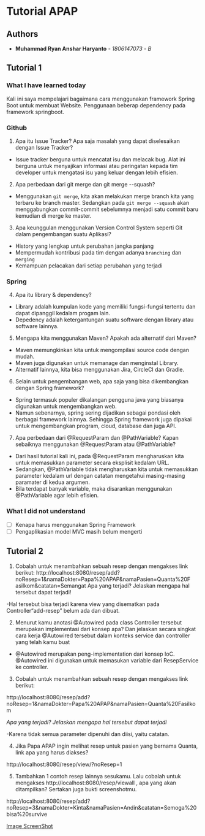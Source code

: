 # Tutorial APAP
## Authors
* **Muhammad Ryan Anshar Haryanto** - *1806147073* - *B*

## Tutorial 1
### What I have learned today
Kali ini saya mempelajari bagaimana cara menggunakan framework Spring Boot untuk membuat Website.
Penggunaan beberap dependency pada framework springboot.
### Github
1. Apa itu Issue Tracker? Apa saja masalah yang dapat diselesaikan dengan Issue Tracker? 
- Issue tracker berguna untuk mencatat isu dan melacak bug. Alat ini berguna untuk menyajikan informasi atau peringatan kepada tim developer untuk mengatasi isu yang keluar dengan lebih efisien.

2. Apa perbedaan dari git merge dan git merge --squash?
- Menggunakan `git merge`, kita akan melakukan merge branch kita yang terbaru ke branch master. Sedangkan pada `git merge --squash` akan menggabungkan commit-commit sebelumnya menjadi satu commit baru kemudian di merge ke master.

3. Apa keunggulan menggunakan Version Control System seperti Git dalam pengembangan suatu Aplikasi?
- History yang lengkap untuk perubahan jangka panjang
- Mempermudah kontribusi pada tim dengan adanya `branching` dan `merging`
- Kemampuan pelacakan dari setiap perubahan yang terjadi

### Spring
4. Apa itu library & dependency?
- Library adalah kumpulan kode yang memiliki fungsi-fungsi tertentu dan dapat dipanggil kedalam progam lain. 
- Depedency adalah ketergantungan suatu software dengan library atau software lainnya.

5. Mengapa kita menggunakan Maven? Apakah ada alternatif dari Maven?
- Maven memungkinkan kita untuk mengompilasi source code dengan mudah.
- Maven juga digunakan untuk memanage dan menginstal Library. 
- Alternatif lainnya, kita bisa menggunakan Jira, CircleCI dan Gradle.

6. Selain untuk pengembangan web, apa saja yang bisa dikembangkan dengan Spring framework?
- Spring termasuk populer dikalangan pengguna java yang biasanya digunakan untuk mengembangkan web. 
- Namun sebenarnya, spring sering dijadikan sebagai pondasi oleh berbagai framework lainnya. Sehingga Spring framework juga dipakai untuk mengembangkan program, cloud, database dan juga API.

7. Apa perbedaan dari @RequestParam dan @PathVariable? Kapan sebaiknya menggunakan @RequestParam atau @PathVariable?
- Dari hasil tutorial kali ini, pada @RequestParam mengharuskan kita untuk memasukkan parameter secara eksplisit kedalam URL.
- Sedangkan, @PathVariable tidak mengharuskan kita untuk memasukkan parameter kedalam url dengan catatan mengetahui masing-masing paramater di kedua argumen.
- Bila terdapat banyak variable, maka disarankan menggunakan @PathVariable agar lebih efisien.


### What I did not understand
- [ ] Kenapa harus menggunakan Spring Framework
- [ ] Pengaplikasian model MVC masih belum mengerti

## Tutorial 2
1. Cobalah untuk menambahkan sebuah resep dengan mengakses link berikut:
http://localhost:8080/resep/add?noResep=1&namaDokter=Papa%20APAP&namaPasien=Quanta%20F
asilkom&catatan=Semangat
Apa yang terjadi? Jelaskan mengapa hal tersebut dapat terjadi!

-Hal tersebut bisa terjadi karena view yang disematkan pada Controller“add-resep” belum ada dan dibuat.

2. Menurut kamu anotasi @Autowired pada class Controller tersebut merupakan implementasi dari konsep apa? Dan jelaskan secara singkat cara kerja @Autowired tersebut dalam konteks service dan controller yang telah kamu buat  

- @Autowired merupakan peng-implementation dari konsep IoC. @Autowired ini digunakan untuk memasukan variable dari ResepService ke controller.

3. Cobalah untuk menambahkan sebuah resep dengan mengakses link berikut: 

http://localhost:8080/resep/add?noResep=1&namaDokter=Papa%20APAP&namaPasien=Quanta%20Fasilkom 

*Apa yang terjadi? Jelaskan mengapa hal tersebut dapat terjadi*

-Karena tidak semua parameter dipenuhi dan diisi, yaitu catatan.

4. Jika Papa APAP ingin melihat resep untuk pasien yang bernama Quanta, link apa yang harus diakses? 

http://localhost:8080/resep/view/?noResep=1

5. Tambahkan 1 contoh resep lainnya sesukamu. Lalu cobalah untuk mengakses http://localhost:8080/resep/viewall , apa yang akan ditampilkan? Sertakan juga bukti screenshotmu. 

http://localhost:8080/resep/add?noResep=3&namaDokter=Kinta&namaPasien=Andin&catatan=Semoga%20bisa%20survive

[Image ScreenShot](https://ibb.co/wYLWYsR)
